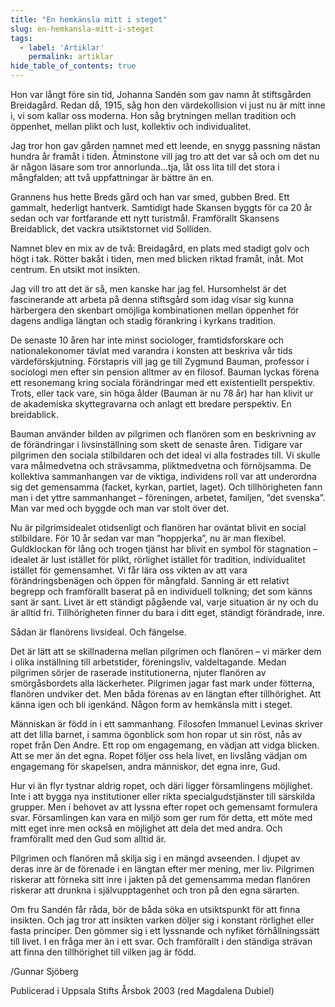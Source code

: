 ```yaml
---
title: "En hemkänsla mitt i steget"
slug: en-hemkansla-mitt-i-steget
tags:
  - label: 'Artiklar'
    permalink: artiklar
hide_table_of_contents: true
---
```

Hon var långt före sin tid, Johanna Sandén som gav namn åt stiftsgården Breidagård. Redan då, 1915, såg hon den värdekollision vi just nu är mitt inne i, vi som kallar oss moderna. Hon såg brytningen mellan tradition och öppenhet, mellan plikt och lust, kollektiv och individualitet.

<!--truncate-->

Jag tror hon gav gården namnet med ett leende, en snygg passning nästan hundra år framåt i tiden. Åtminstone vill jag tro att det var så och om det nu är någon läsare som tror annorlunda…tja, låt oss lita till det stora i mångfalden; att två uppfattningar är bättre än en.

Grannens hus hette Breds gård och han var smed, gubben Bred. Ett gammalt, hederligt hantverk. Samtidigt hade Skansen byggts för ca 20 år sedan och var fortfarande ett nytt turistmål. Framförallt Skansens Breidablick, det vackra utsiktstornet vid Solliden. 

Namnet blev en mix av de två: Breidagård, en plats med stadigt golv och högt i tak. Rötter bakåt i tiden, men med blicken riktad framåt, inåt. Mot centrum. En utsikt mot insikten.

Jag vill tro att det är så, men kanske har jag fel. Hursomhelst är det fascinerande att arbeta på denna stiftsgård som idag visar sig kunna härbergera den skenbart omöjliga kombinationen mellan öppenhet för dagens andliga längtan och stadig förankring i kyrkans tradition. 

De senaste 10 åren har inte minst sociologer, framtidsforskare och nationalekonomer tävlat med varandra i konsten att beskriva vår tids värdeförskjutning. Förstapris vill jag ge till Zygmund Bauman, professor i sociologi men efter sin pension alltmer av en filosof. Bauman lyckas förena ett resonemang kring sociala förändringar med ett existentiellt perspektiv. Trots, eller tack vare, sin höga ålder (Bauman är nu 78 år) har han klivit ur de akademiska skyttegravarna och anlagt ett bredare perspektiv. En breidablick.

Bauman använder bilden av pilgrimen och flanören som en beskrivning av de förändringar i livsinställning som skett de senaste åren. Tidigare var pilgrimen den sociala stilbildaren och det ideal vi alla fostrades till. Vi skulle vara målmedvetna och strävsamma, pliktmedvetna och förnöjsamma. De kollektiva sammanhangen var de viktiga, individens roll var att underordna sig det gemensamma (facket, kyrkan, partiet, laget). Och tillhörigheten fann man i det yttre sammanhanget – föreningen, arbetet, familjen, ”det svenska”. Man var med och byggde och man var stolt över det.

Nu är pilgrimsidealet otidsenligt och flanören har oväntat blivit en social stilbildare. För 10 år sedan var man ”hoppjerka”, nu är man flexibel. Guldklockan för lång och trogen tjänst har blivit en symbol för stagnation – idealet är lust istället för plikt, rörlighet istället för tradition, individualitet istället för gemensamhet. Vi får lära oss vikten av att vara förändringsbenägen och öppen för mångfald. Sanning är ett relativt begrepp och framförallt baserat på en individuell tolkning; det som känns sant är sant. Livet är ett ständigt pågående val, varje situation är ny och du är alltid fri. Tillhörigheten finner du bara i ditt eget, ständigt förändrade, inre. 

Sådan är flanörens livsideal. Och fängelse.

Det är lätt att se skillnaderna mellan pilgrimen och flanören – vi märker dem i olika inställning till arbetstider, föreningsliv, valdeltagande. Medan pilgrimen sörjer de raserade institutionerna, njuter flanören av smörgåsbordets alla läckerheter. Pilgrimen jagar fast mark under fötterna, flanören undviker det. Men båda förenas av en längtan efter tillhörighet. Att känna igen och bli igenkänd. Någon form av hemkänsla mitt i steget.

Människan är född in i ett sammanhang. Filosofen Immanuel Levinas skriver att det lilla barnet, i samma ögonblick som hon ropar ut sin röst, nås av ropet från Den Andre. Ett rop om engagemang, en vädjan att vidga blicken. Att se mer än det egna. Ropet följer oss hela livet, en livslång vädjan om engagemang för skapelsen, andra människor, det egna inre, Gud.

Hur vi än flyr tystnar aldrig ropet, och däri ligger församlingens möjlighet. Inte i att bygga nya institutioner eller rikta specialgudstjänster till särskilda grupper. Men i behovet av att lyssna efter ropet och gemensamt formulera svar. Församlingen kan vara en miljö som ger rum för detta, ett möte med mitt eget inre men också en möjlighet att dela det med andra. Och framförallt med den Gud som alltid är. 

Pilgrimen och flanören må skilja sig i en mängd avseenden. I djupet av deras inre är de förenade i en längtan efter mer mening, mer liv. Pilgrimen riskerar att förneka sitt inre i jakten på det gemensamma medan flanören riskerar att drunkna i självupptagenhet och tron på den egna särarten. 

Om fru Sandén får råda, bör de båda söka en utsiktspunkt för att finna insikten. Och jag tror att insikten varken döljer sig i konstant rörlighet eller fasta principer. Den gömmer sig i ett lyssnande och nyfiket förhållningssätt till livet. I en fråga mer än i ett svar. Och framförallt i den ständiga strävan att finna den tillhörighet till vilken jag är född. 

/Gunnar Sjöberg

Publicerad i Uppsala Stifts Årsbok 2003 (red Magdalena Dubiel)
